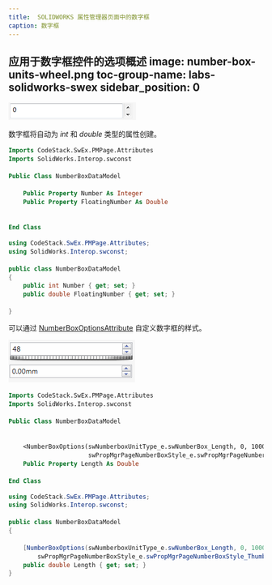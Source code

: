 ```yaml
---
title:  SOLIDWORKS 属性管理器页面中的数字框
caption: 数字框
---
```

 应用于数字框控件的选项概述
image: number-box-units-wheel.png
toc-group-name: labs-solidworks-swex
sidebar_position: 0
---
![简单的数字框](number-box.png)

数字框将自动为 *int* 和 *double* 类型的属性创建。

~~~vb
Imports CodeStack.SwEx.PMPage.Attributes
Imports SolidWorks.Interop.swconst

Public Class NumberBoxDataModel

    Public Property Number As Integer
    Public Property FloatingNumber As Double


End Class
~~~

~~~cs
using CodeStack.SwEx.PMPage.Attributes;
using SolidWorks.Interop.swconst;

public class NumberBoxDataModel
{
    public int Number { get; set; }
    public double FloatingNumber { get; set; }

}
~~~

可以通过 [NumberBoxOptionsAttribute](https://docs.codestack.net/swex/pmpage/html/T_CodeStack_SwEx_PMPage_Attributes_NumberBoxOptionsAttribute.htm) 自定义数字框的样式。

![具有附加样式的数字框，允许指定单位并显示拇指轮以更改值](number-box-units-wheel.png)

~~~vb
Imports CodeStack.SwEx.PMPage.Attributes
Imports SolidWorks.Interop.swconst

Public Class NumberBoxDataModel


	<NumberBoxOptions(swNumberboxUnitType_e.swNumberBox_Length, 0, 1000, 0.01, True, 0.02, 0.001,
					  swPropMgrPageNumberBoxStyle_e.swPropMgrPageNumberBoxStyle_Thumbwheel)>
	Public Property Length As Double

End Class
~~~

~~~cs
using CodeStack.SwEx.PMPage.Attributes;
using SolidWorks.Interop.swconst;

public class NumberBoxDataModel
{

    [NumberBoxOptions(swNumberboxUnitType_e.swNumberBox_Length, 0, 1000, 0.01, true, 0.02, 0.001,
        swPropMgrPageNumberBoxStyle_e.swPropMgrPageNumberBoxStyle_Thumbwheel)]
    public double Length { get; set; }
}
~~~